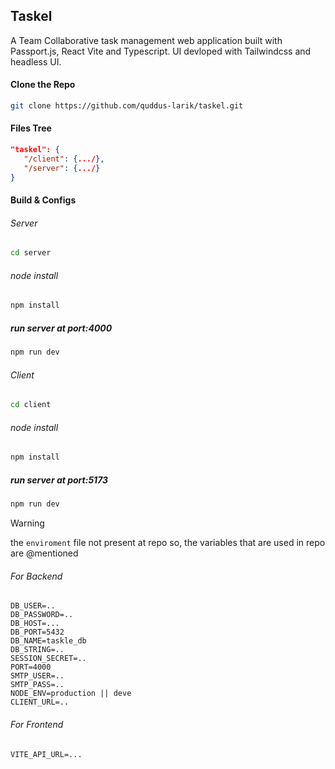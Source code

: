 ## Taskel
A Team Collaborative task management web application built with Passport.js, React Vite and Typescript. UI devloped with Tailwindcss and headless UI.


#### Clone the Repo
```bash
git clone https://github.com/quddus-larik/taskel.git
```
#### Files Tree
```json
"taskel": {
   "/client": {.../},
   "/server": {.../}
}
```

#### Build & Configs
###### Server
```bash
cd server
```
###### node install
```bash
npm install
```
##### run server at port:4000
```bash
npm run dev
```
###### Client
```bash
cd client
```
###### node install
```bash
npm install
```
##### run server at port:5173
```bash
npm run dev
```
>[!WARNING]
>the `enviroment` file not present at repo so, the variables that are used in repo are @mentioned

###### For Backend
```
DB_USER=..
DB_PASSWORD=..
DB_HOST=...
DB_PORT=5432
DB_NAME=taskle_db
DB_STRING=..
SESSION_SECRET=..
PORT=4000
SMTP_USER=..
SMTP_PASS=..
NODE_ENV=production || deve
CLIENT_URL=..
```
###### For Frontend
```
VITE_API_URL=...
```
